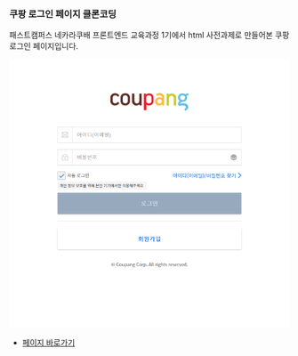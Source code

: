 ### 쿠팡 로그인 페이지 클론코딩

패스트캠퍼스 네카라쿠배 프론트엔드 교육과정 1기에서 html 사전과제로 만들어본 쿠팡 로그인 페이지입니다.

![쿠팡 로그인 페이지](./screencapture.png)

- [페이지 바로가기](https://chacha912.github.io/coupang_login/index.html)
